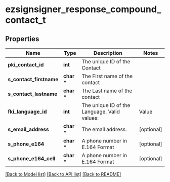 # ezsignsigner_response_compound_contact_t

## Properties
Name | Type | Description | Notes
------------ | ------------- | ------------- | -------------
**pki_contact_id** | **int** | The unique ID of the Contact | 
**s_contact_firstname** | **char \*** | The First name of the contact | 
**s_contact_lastname** | **char \*** | The Last name of the contact | 
**fki_language_id** | **int** | The unique ID of the Language.  Valid values:  |Value|Description| |-|-| |1|French| |2|English| | 
**s_email_address** | **char \*** | The email address. | [optional] 
**s_phone_e164** | **char \*** | A phone number in E.164 Format | [optional] 
**s_phone_e164_cell** | **char \*** | A phone number in E.164 Format | [optional] 

[[Back to Model list]](../README.md#documentation-for-models) [[Back to API list]](../README.md#documentation-for-api-endpoints) [[Back to README]](../README.md)


